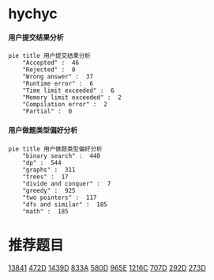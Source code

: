 # hychyc

<!-- tabs:start -->



#### **用户提交结果分析**

```mermaid
pie title 用户提交结果分析
    "Accepted" :  46
    "Rejected" :  0
    "Wrong answer" :  37
    "Runtime error" :  6
    "Time limit exceeded" :  6
    "Memory limit exceeded" :  2
    "Compilation error" :  2
    "Partial" :  0
```

#### **用户做题类型偏好分析**

```mermaid
pie title 用户做题类型偏好分析
    "binary search" :  440
    "dp" :  544
    "graphs" :  311
    "trees" :  17
    "divide and conquer" :  7
    "greedy" :  925
    "two pointers" :  117
    "dfs and similar" :  185
    "math" :  185
```



<!-- tabs:end -->
# 推荐题目
[13841](https://codeforces.com/contest/1384/problem/1)
[472D](https://codeforces.com/contest/472/problem/D)
[1439D](https://codeforces.com/contest/1439/problem/D)
[833A](https://codeforces.com/contest/833/problem/A)
[580D](https://codeforces.com/contest/580/problem/D)
[965E](https://codeforces.com/contest/965/problem/E)
[1216C](https://codeforces.com/contest/1216/problem/C)
[707D](https://codeforces.com/contest/707/problem/D)
[292D](https://codeforces.com/contest/292/problem/D)
[273D](https://codeforces.com/contest/273/problem/D)
